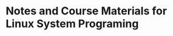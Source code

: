 Notes and Course Materials for Linux System Programing
======================================================


